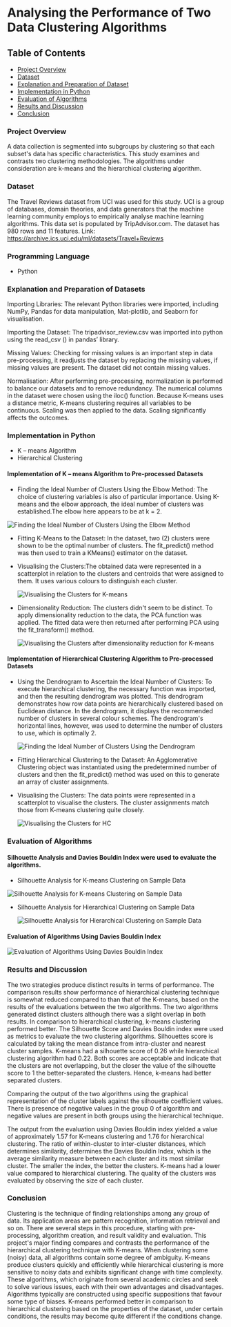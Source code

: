 # Analysing the Performance of Two Data Clustering Algorithms

## Table of Contents
- [Project Overview](#project-overview)
- [Dataset](dataset)
- [Explanation and Preparation of Dataset](#explanation-and-preparation-of-dataset)
- [Implementation in Python](#implementation-in-python)
- [Evaluation of Algorithms](#evaluation-of-algorithms)
- [Results and Discussion](#results-and-discussion)
- [Conclusion](#conclusion)



### Project Overview

A data collection is segmented into subgroups by clustering so that each subset's data has specific characteristics. This study examines and contrasts two clustering methodologies. The algorithms under consideration are k-means and the hierarchical clustering algorithm. 

### Dataset
The Travel Reviews dataset from UCI was used for this study. UCI is a group of databases, domain theories, and data generators that the machine learning community employs to empirically analyse machine learning algorithms. This data set is populated by TripAdvisor.com. The dataset has 980 rows and 11 features.
Link: https://archive.ics.uci.edu/ml/datasets/Travel+Reviews

### Programming Language
- Python

### Explanation and Preparation of Datasets
Importing Libraries: The relevant Python libraries were imported, including NumPy, Pandas for data manipulation, Mat-plotlib, and Seaborn for visualisation.

Importing the Dataset: The tripadvisor_review.csv was imported into python using the read_csv () in pandas’ library.

Missing Values: Checking for missing values is an important step in data pre-processing, it readjusts the dataset by replacing the missing values, if missing values are present. The dataset did not contain missing values.

Normalisation: After performing pre-processing, normalization is performed to balance our datasets and to remove redundancy. The numerical columns in the dataset were chosen using the iloc() function. Because K-means uses a distance metric, K-means clustering requires all variables to be continuous. Scaling was then applied to the data. Scaling significantly affects the outcomes.

### Implementation in Python
- K – means Algorithm
- Hierarchical Clustering

#### Implementation of K – means Algorithm to Pre-processed Datasets
- Finding the Ideal Number of Clusters Using the Elbow Method: 
The choice of clustering variables is also of particular importance. Using K-means and the elbow approach, the ideal number of clusters was established.The elbow here appears to be at k = 2. 

![Finding the Ideal Number of Clusters Using the Elbow Method](https://github.com/Daviducheori/Analysing-the-Performance-of-Two-Data-Clustering-Algorithms/assets/76125377/dfc219a1-21a7-46a0-9d3f-b38c8166390e)


- Fitting K-Means to the Dataset: In the dataset, two (2) clusters were shown to be the optimal number of clusters. The fit_predict() method was then used to train a KMeans() estimator on the dataset. 
- Visualising the Clusters:The obtained data were represented in a scatterplot in relation to the clusters and centroids that were assigned to them. It uses various colours to distinguish each cluster.

  ![Visualising the Clusters for K-means](https://github.com/Daviducheori/Analysing-the-Performance-of-Two-Data-Clustering-Algorithms/assets/76125377/45690e83-1db6-41b2-bc96-80a2d0db3a18)

- Dimensionality Reduction: The clusters didn't seem to be distinct. To apply dimensionality reduction to the data, the PCA function was applied. The fitted data were then returned after performing PCA using the fit_transform() method.

  ![Visualising the Clusters after dimensionality reduction for K-means](https://github.com/Daviducheori/Analysing-the-Performance-of-Two-Data-Clustering-Algorithms/assets/76125377/31a1e6b4-c8b8-44e7-a055-1b4a44007a7b)

#### Implementation of Hierarchical Clustering Algorithm to Pre-processed Datasets
- Using the Dendrogram to Ascertain the Ideal Number of Clusters: To execute hierarchical clustering, the necessary function was imported, and then the resulting dendrogram was plotted. This dendrogram demonstrates how row data points are hierarchically clustered based on Euclidean distance. In the dendrogram, it displays the recommended number of clusters in several colour schemes. The dendrogram's horizontal lines, however, was used to determine the number of clusters to use, which is optimally 2.

  ![Finding the Ideal Number of Clusters Using the Dendrogram](https://github.com/Daviducheori/Analysing-the-Performance-of-Two-Data-Clustering-Algorithms/assets/76125377/290d9336-8f86-49e8-8cd4-40b87b2f6977)

- Fitting Hierarchical Clustering to the Dataset: An Agglomerative Clustering object was instantiated using the predetermined number of clusters and then the fit_predict() method was used on this to generate an array of cluster assignments.
  
- Visualising the Clusters: The data points were represented in a scatterplot to visualise the clusters. The cluster assignments match those from K-means clustering quite closely.

  ![Visualising the Clusters for HC](https://github.com/Daviducheori/Analysing-the-Performance-of-Two-Data-Clustering-Algorithms/assets/76125377/2e0767ac-c607-428e-82d6-144a0f5da4bd)


### Evaluation of Algorithms
#### Silhouette Analysis and Davies Bouldin Index were used to evaluate the algorithms. 

- Silhouette Analysis for K-means Clustering on Sample Data
  
![Silhouette Analysis for K-means Clustering on Sample Data](https://github.com/Daviducheori/Analysing-the-Performance-of-Two-Data-Clustering-Algorithms/assets/76125377/147f308d-47dc-48c2-805c-6b10473639ed)

- Silhouette Analysis for Hierarchical Clustering on Sample Data

  ![Silhouette Analysis for Hierarchical Clustering on Sample Data](https://github.com/Daviducheori/Analysing-the-Performance-of-Two-Data-Clustering-Algorithms/assets/76125377/4fe5b34c-6a4f-4195-af2c-fa29790848a8)

#### Evaluation of Algorithms Using Davies Bouldin Index

![Evaluation of Algorithms Using Davies Bouldin Index](https://github.com/Daviducheori/Analysing-the-Performance-of-Two-Data-Clustering-Algorithms/assets/76125377/2cb56810-29ed-4f3e-97e1-42e1ff800a9e)


### Results and Discussion
The two strategies produce distinct results in terms of performance. The comparison results show performance of hierarchical clustering technique is somewhat reduced compared to than that of the K-means, based on the results of the evaluations between the two algorithms.
The two algorithms generated distinct clusters although there was a slight overlap in both results. In comparison to hierarchical clustering, k-means clustering performed better. The Silhouette Score and Davies Bouldin index were used as metrics to evaluate the two clustering algorithms. Silhouettes score is calculated by taking the mean distance from intra-cluster and nearest cluster samples. K-means had a silhouette score of 0.26 while hierarchical clustering algorithm had 0.22. Both scores are acceptable and indicate that the clusters are not overlapping, but the closer the value of the silhouette score to 1 the better-separated the clusters. Hence, k-means had better separated clusters. 

Comparing the output of the two algorithms using the graphical representation of the cluster labels against the silhouette coefficient values. There is presence of negative values in the group 0 of algorithm and negative values are present in both groups using the hierarchical technique.

The output from the evaluation using Davies Bouldin index yielded a value of approximately 1.57 for K-means clustering and 1.76 for hierarchical clustering. The ratio of within-cluster to inter-cluster distances, which determines similarity, determines the Davies Bouldin Index, which is the average similarity measure between each cluster and its most similar cluster. The smaller the index, the better the clusters. K-means had a lower value compared to hierarchical clustering. The quality of the clusters was evaluated by observing the size of each cluster.


### Conclusion
Clustering is the technique of finding relationships among any group of data. Its application areas are pattern recognition, information retrieval and so on. There are several steps in this procedure, starting with pre-processing, algorithm creation, and result validity and evaluation. This project's major finding compares and contrasts the performance of the hierarchical clustering technique with K-means. When clustering some (noisy) data, all algorithms contain some degree of ambiguity. K-means produce clusters quickly and efficiently while hierarchical clustering is more sensitive to noisy data and exhibits significant change with time complexity. These algorithms, which originate from several academic circles and seek to solve various issues, each with their own advantages and disadvantages. Algorithms typically are constructed using specific suppositions that favour some type of biases. K-means performed better in comparison to hierarchical clustering based on the properties of the dataset, under certain conditions, the results may become quite different if the conditions change.











